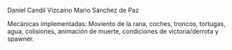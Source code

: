 Daniel Candil Vizcaíno
Mario Sánchez de Paz    

Mecánicas implementadas: Moviento de la rana, coches, troncos, tortugas, agua, colisiones, animación de muerte, condiciones de victoria/derrota y spawner.